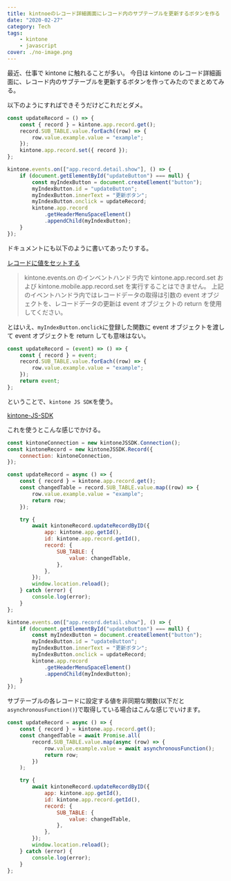 ```yaml
---
title: kintnoeのレコード詳細画面にレコード内のサブテーブルを更新するボタンを作る
date: "2020-02-27"
category: Tech
tags:
    - kintone
    - javascript
cover: ./no-image.png
---
```


最近、仕事で kintone に触れることが多い。
今日は kintone のレコード詳細画面に、レコード内のサブテーブルを更新するボタンを作ってみたのでまとめてみる。

以下のようにすればできそうだけどこれだとダメ。

```javascript
const updateRecord = () => {
    const { record } = kintone.app.record.get();
    record.SUB_TABLE.value.forEach((row) => {
        row.value.example.value = "example";
    });
    kintone.app.record.set({ record });
};

kintone.events.on(["app.record.detail.show"], () => {
    if (document.getElementById("updateButton") === null) {
        const myIndexButton = document.createElement("button");
        myIndexButton.id = "updateButton";
        myIndexButton.innerText = "更新ボタン";
        myIndexButton.onclick = updateRecord;
        kintone.app.record
            .getHeaderMenuSpaceElement()
            .appendChild(myIndexButton);
    }
});
```

ドキュメントにも以下のように書いてあったりする。

[レコードに値をセットする](https://developer.cybozu.io/hc/ja/articles/201942014-%E3%83%AC%E3%82%B3%E3%83%BC%E3%83%89%E8%A9%B3%E7%B4%B0%E6%83%85%E5%A0%B1%E5%8F%96%E5%BE%97#step4)

> kintone.events.on のインベントハンドラ内で kintone.app.record.set および kintone.mobile.app.record.set を実行することはできません。 上記のイベントハンドラ内ではレコードデータの取得は引数の event オブジェクトを、レコードデータの更新は event オブジェクトの return を使用してください。

とはいえ、`myIndexButton.onclick`に登録した関数に event オブジェクトを渡して event オブジェクトを return しても意味はない。

```javascript
const updateRecord = (event) => () => {
    const { record } = event;
    record.SUB_TABLE.value.forEach((row) => {
        row.value.example.value = "example";
    });
    return event;
};
```

ということで、`kintone JS SDK`を使う。

[kintone-JS-SDK](https://developer.cybozu.io/hc/ja/articles/360025484571-kintone-JS-SDK)

これを使うとこんな感じでかける。

```javascript
const kintoneConnection = new kintoneJSSDK.Connection();
const kintoneRecord = new kintoneJSSDK.Record({
    connection: kintoneConnection,
});

const updateRecord = async () => {
    const { record } = kintone.app.record.get();
    const changedTable = record.SUB_TABLE.value.map((row) => {
        row.value.example.value = "example";
        return row;
    });

    try {
        await kintoneRecord.updateRecordByID({
            app: kintone.app.getId(),
            id: kintone.app.record.getId(),
            record: {
                SUB_TABLE: {
                    value: changedTable,
                },
            },
        });
        window.location.reload();
    } catch (error) {
        console.log(error);
    }
};

kintone.events.on(["app.record.detail.show"], () => {
    if (document.getElementById("updateButton") === null) {
        const myIndexButton = document.createElement("button");
        myIndexButton.id = "updateButton";
        myIndexButton.innerText = "更新ボタン";
        myIndexButton.onclick = updateRecord;
        kintone.app.record
            .getHeaderMenuSpaceElement()
            .appendChild(myIndexButton);
    }
});
```

サブテーブルの各レコードに設定する値を非同期な関数(以下だと`asynchronousFunction()`)で取得している場合はこんな感じでいけます。

```javascript
const updateRecord = async () => {
    const { record } = kintone.app.record.get();
    const changedTable = await Promise.all(
        record.SUB_TABLE.value.map(async (row) => {
            row.value.example.value = await asynchronousFunction();
            return row;
        })
    );

    try {
        await kintoneRecord.updateRecordByID({
            app: kintone.app.getId(),
            id: kintone.app.record.getId(),
            record: {
                SUB_TABLE: {
                    value: changedTable,
                },
            },
        });
        window.location.reload();
    } catch (error) {
        console.log(error);
    }
};
```
